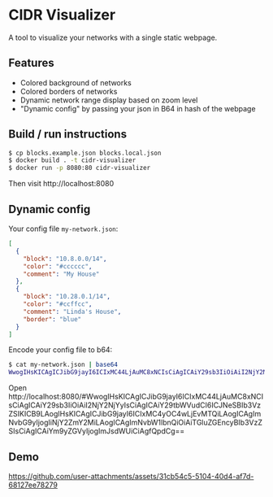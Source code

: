 # CIDR Visualizer

A tool to visualize your networks with a single static webpage.

## Features
- Colored background of networks
- Colored borders of networks
- Dynamic network range display based on zoom level
- "Dynamic config" by passing your json in B64 in hash of the webpage

## Build / run instructions

```bash
$ cp blocks.example.json blocks.local.json
$ docker build . -t cidr-visualizer
$ docker run -p 8080:80 cidr-visualizer
```

Then visit http://localhost:8080

## Dynamic config

Your config file `my-network.json`:
```json
[
  {
    "block": "10.8.0.0/14",
    "color": "#cccccc",
    "comment": "My House"
  },
  {
    "block": "10.28.0.1/14",
    "color": "#ccffcc",
    "comment": "Linda's House",
    "border": "blue"
  }
]
```

Encode your config file to b64:
```bash
$ cat my-network.json | base64
WwogIHsKICAgICJibG9jayI6ICIxMC44LjAuMC8xNCIsCiAgICAiY29sb3IiOiAiI2NjY2NjYyIsCiAgICAiY29tbWVudCI6ICJNeSBIb3VzZSIKICB9LAogIHsKICAgICJibG9jayI6ICIxMC4yOC4wLjEvMTQiLAogICAgImNvbG9yIjogIiNjY2ZmY2MiLAogICAgImNvbW1lbnQiOiAiTGluZGEncyBIb3VzZSIsCiAgICAiYm9yZGVyIjogImJsdWUiCiAgfQpdCg==
```

Open http://localhost:8080/#WwogIHsKICAgICJibG9jayI6ICIxMC44LjAuMC8xNCIsCiAgICAiY29sb3IiOiAiI2NjY2NjYyIsCiAgICAiY29tbWVudCI6ICJNeSBIb3VzZSIKICB9LAogIHsKICAgICJibG9jayI6ICIxMC4yOC4wLjEvMTQiLAogICAgImNvbG9yIjogIiNjY2ZmY2MiLAogICAgImNvbW1lbnQiOiAiTGluZGEncyBIb3VzZSIsCiAgICAiYm9yZGVyIjogImJsdWUiCiAgfQpdCg==

## Demo

https://github.com/user-attachments/assets/31cb54c5-5104-40d4-af7d-68127ee78279

